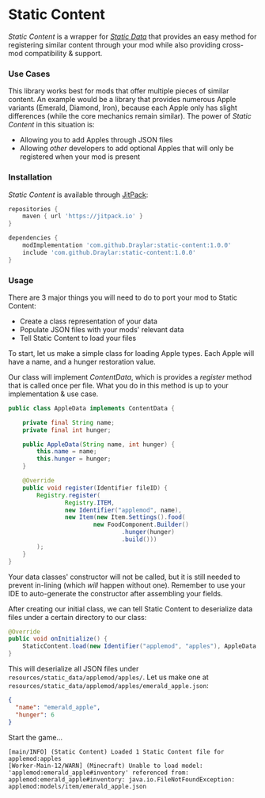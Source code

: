 # Static Content

*Static Content* is a wrapper for [*Static Data*](https://github.com/CottonMC/StaticData) that provides an easy method
 for registering similar content through your mod while also providing cross-mod compatibility & support.
 
 
### Use Cases

This library works best for mods that offer multiple pieces of similar content.
An example would be a library that provides numerous Apple variants (Emerald, Diamond, Iron), because
each Apple only has slight differences (while the core mechanics remain similar). The power of 
*Static Content* in this situation is:

- Allowing you to add Apples through JSON files
- Allowing *other* developers to add optional Apples that will only be registered when your mod is present
 
### Installation

*Static Content* is available through [JitPack](https://jitpack.io/#Draylar/static-content):

```groovy
repositories {
    maven { url 'https://jitpack.io' }
}
```

```groovy
dependencies {
    modImplementation 'com.github.Draylar:static-content:1.0.0'
    include 'com.github.Draylar:static-content:1.0.0'
}
```

### Usage

There are 3 major things you will need to do to port your mod to Static Content:
- Create a class representation of your data
- Populate JSON files with your mods' relevant data
- Tell Static Content to load your files

To start, let us make a simple class for loading Apple types. 
Each Apple will have a name, and a hunger restoration value.

Our class will implement *ContentData*, which is provides a *register* method that is called once per file.
What you do in this method is up to your implementation & use case.

```java
public class AppleData implements ContentData {

    private final String name;
    private final int hunger;

    public AppleData(String name, int hunger) {
        this.name = name;
        this.hunger = hunger;
    }

    @Override
    public void register(Identifier fileID) {
        Registry.register(
                Registry.ITEM,
                new Identifier("applemod", name),
                new Item(new Item.Settings().food(
                        new FoodComponent.Builder()
                                .hunger(hunger)
                                .build()))
        );
    }
}
```

Your data classes' constructor will not be called, but it is still needed to prevent in-lining (which *will* happen without one).
Remember to use your IDE to auto-generate the constructor after assembling your fields.

After creating our initial class, we can tell Static Content to deserialize data files under a certain directory to our class:

```java
@Override
public void onInitialize() {
    StaticContent.load(new Identifier("applemod", "apples"), AppleData.class);
}
```

This will deserialize all JSON files under `resources/static_data/applemod/apples/`. 
Let us make one at `resources/static_data/applemod/apples/emerald_apple.json`:
```json
{
  "name": "emerald_apple",
  "hunger": 6
}
``` 

Start the game...
```
[main/INFO] (Static Content) Loaded 1 Static Content file for applemod:apples
[Worker-Main-12/WARN] (Minecraft) Unable to load model: 'applemod:emerald_apple#inventory' referenced from: applemod:emerald_apple#inventory: java.io.FileNotFoundException: applemod:models/item/emerald_apple.json
```


